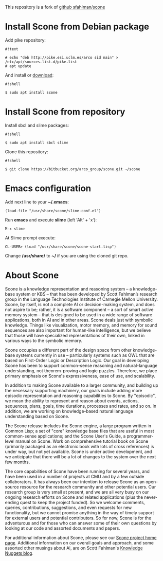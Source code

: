 This repository is a fork of [github sfahlman/scone](https://github.com/sfahlman/scone)


Install Scone from Debian package
=================================

Add pike repository:

```
#!text

# echo "deb http://pike.esi.uclm.es/arco sid main" > /etc/apt/sources.list.d/pike.list
# apt update
```

And install or [download](https://bitbucket.org/arco_group/scone/downloads/scone_1.0.0-1_all.deb):

```
#!shell

$ sudo apt install scone
```


Install Scone from repository
==============================

Install sbcl and slime packages:

```
#!shell

$ sudo apt install sbcl slime
```

Clone this repository:

```
#!shell

$ git clone https://bitbucket.org/arco_group/scone.git ~/scone
```

Emacs configuration
===================

Add next line to your **~/.emacs**:

```
(load-file "/usr/share/scone/slime-conf.el")
```

Run **emacs** and execute **slime** (left 'Alt' + 'x'):

```
M-x slime
```

At Slime prompt execute:

```
CL-USER> (load "/usr/share/scone/scone-start.lisp")
```

Change **/usr/share/** to  **~/** if you are using the cloned git repo.


About Scone
===========

Scone is a knowledge representation and reasoning system – a knowledge-base system or KBS – that has been developed by Scott Fahlman’s research group in the Language Technologies Institute of Carnegie Mellon University.  Scone, by itself, is not a complete AI or decision-making system, and does not aspire to be; rather, it is a software component – a sort of smart active memory system – that is designed to be used in a wide range of software applications, both in AI and in other areas.  Scone deals just with symbolic knowledge. Things like visualization, motor memory, and memory for sound sequences are also important for human-like intelligence, but we believe that those will have specialized representations of their own, linked in various ways to the symbolic memory.

Scone occupies a different part of the design space from other knowledge-base systems currently in use – particularly systems such as OWL that are based on First-Order Logic or Description Logic.  Our goal in developing Scone has been to support common-sense reasoning and natural-language understanding, not theorem-proving and logic puzzles.  Therefore, we place primary emphasis on Scone's expressiveness, ease of use, and scalability.

In addition to making Scone available to a larger community, and building up the necessary supporting machinery, our goals include adding more episodic representation and reasoning capabilities to Scone.  By "episodic", we mean the ability to represent and reason about events, actions, sequences, plans, goals, time durations, processes and rates, and so on.  In addition, we are working on knowledge-based natural language understanding based on Scone.

The Scone release includes the Scone engine, a large program written in Common Lisp; a set of "core" knowledge base files that are useful in most common-sense applications; and the Scone User's Guide, a programmer-level manual on Scone.  Work on comprehensive tutorial book on Scone (primarily packaged as an electronic book with lots of cross references) is under way, but not yet available.  Scone is under active development, and we anticipate that there will be a lot of changes to the system over the next few months.

The core capabilities of Scone have been running for several years, and have been used in a number of projects at CMU and by a few outside collaborators.  It has always been our intention to release Scone as an open-source resource for the research community and other potential users.  Our research group is very small at present, and we are all very busy on our ongoing research efforts on Scone and related applications (plus the never-ending quest to keep the project funded).  So we welcome comments, queries, contributions, suggestions, and even requests for new functionality, but we cannot promise anything in the way of timely support for external users and potential contributors.  So for now, Scone is for the adventurous and for those who can answer some of their own questions by looking at our code and assorted documents and papers.

For additional information about Scone, please see our [Scone project home page](http://www.cs.cmu.edu/~sef/scone/).  Additional information on our overall goals and approach, and some assorted other musings about AI, are on Scott Fahlman's [Knowledge Nuggets blog](http://www.cs.cmu.edu/~nuggets).